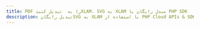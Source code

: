 ---title: PDF را به  تبدیل کنیدXLAM، SVG به XLAM مبدل رایگان یا PHP SDKdescription: تبدیل رایگانSVG به XLAM با استفاده از PHP Cloud APIs & SDK همچنین اسناد PDF را در Cloud ایجاد، ویرایش و رندر کنید.---